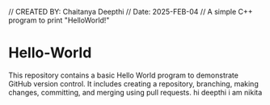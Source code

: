// CREATED BY: Chaitanya Deepthi
// Date: 2025-FEB-04
// A simple C++ program to print "HelloWorld!"

# Hello-World
This repository contains a basic Hello World program to demonstrate GitHub version control. It includes creating a repository, branching, making changes, committing, and merging using pull requests.
hi deepthi i  am nikita 
